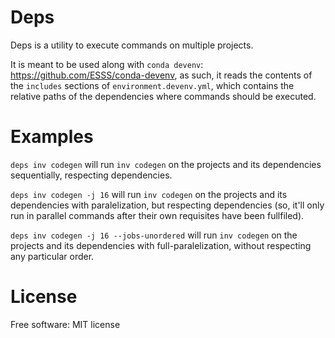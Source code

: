 Deps
=====

Deps is a utility to execute commands on multiple projects. 

It is meant to be used along with `conda devenv`: https://github.com/ESSS/conda-devenv, as such,
it reads the contents of the `includes` sections of `environment.devenv.yml`, which contains
the relative paths of the dependencies where commands should be executed.

Examples
=========

`deps inv codegen` will run `inv codegen` on the projects and its dependencies sequentially, respecting dependencies.

`deps inv codegen -j 16` will run `inv codegen` on the projects and its dependencies with paralelization, 
but respecting dependencies (so, it'll only run in parallel commands after their own requisites have been fullfiled).

`deps inv codegen -j 16 --jobs-unordered` will run `inv codegen` on the projects and its dependencies 
with full-paralelization, without respecting any particular order.

License
========

Free software: MIT license